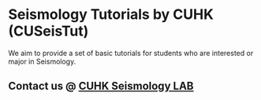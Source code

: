 # Seismology Tutorials by CUHK (CUSeisTut)

We aim to provide a set of basic tutorials for students who are interested or major in Seismology.

## Contact us @ [CUHK Seismology LAB](http://www.cuhk.edu.hk/sci/essc/yang/)
